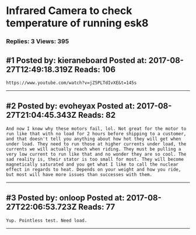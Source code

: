 # Infrared Camera to check temperature of running esk8

### Replies: 3 Views: 395

## \#1 Posted by: kieraneboard Posted at: 2017-08-27T12:49:18.319Z Reads: 106

```
https://www.youtube.com/watch?v=jZ5PLTdIvXE&t=145s
```

---
## \#2 Posted by: evoheyax Posted at: 2017-08-27T21:04:45.343Z Reads: 82

```
And now I know why these motors fail, lol. Not great for the motor to run like that with no load for 2 hours before shipping to a customer, and that doesn't tell you anything about how hot they will get when under load. They need to run those at higher currents under load, the currents we will actually reach when riding. They must be pulling a very low current to run like that and no wonder they are so cool. The sad reality is, their stator is too small for most. They will become magnetically saturated and you get what I like to call the nuclear effect in regards to heat. Depends on your weight and how you ride, but most will have more issues than successes with them.
```

---
## \#3 Posted by: onloop Posted at: 2017-08-27T22:06:53.723Z Reads: 77

```
Yup. Pointless test. Need load.
```

---
